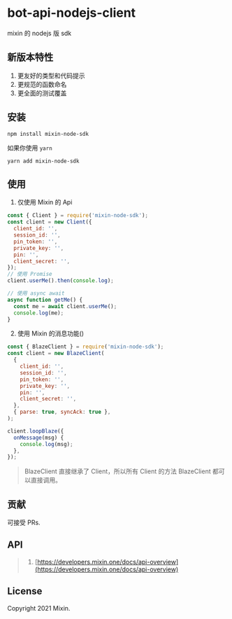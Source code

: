 # bot-api-nodejs-client

mixin 的 nodejs 版 sdk

## 新版本特性

1. 更友好的类型和代码提示
2. 更规范的函数命名
3. 更全面的测试覆盖

## 安装

```shell
npm install mixin-node-sdk
```

如果你使用 `yarn`

```shell
yarn add mixin-node-sdk
```

## 使用

1. 仅使用 Mixin 的 Api

```js
const { Client } = require('mixin-node-sdk');
const client = new Client({
  client_id: '',
  session_id: '',
  pin_token: '',
  private_key: '',
  pin: '',
  client_secret: '',
});
// 使用 Promise
client.userMe().then(console.log);

// 使用 async await
async function getMe() {
  const me = await client.userMe();
  console.log(me);
}
```

2. 使用 Mixin 的消息功能()

```js
const { BlazeClient } = require('mixin-node-sdk');
const client = new BlazeClient(
  {
    client_id: '',
    session_id: '',
    pin_token: '',
    private_key: '',
    pin: '',
    client_secret: '',
  },
  { parse: true, syncAck: true },
);

client.loopBlaze({
  onMessage(msg) {
    console.log(msg);
  },
});
```

> BlazeClient 直接继承了 Client，所以所有 Client 的方法 BlazeClient 都可以直接调用。

## 贡献

可接受 PRs.

## API

> 1. [https://developers.mixin.one/docs/api-overview](https://developers.mixin.one/docs/api-overview)

## License

Copyright 2021 Mixin.